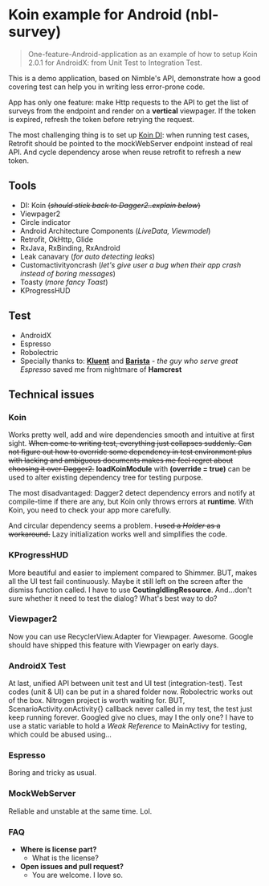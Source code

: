 # Koin example for Android (nbl-survey)
> One-feature-Android-application as an example of how to setup Koin 2.0.1 for AndroidX: from Unit Test to Integration Test.

This is a demo application, based on Nimble's API, demonstrate how a good covering test can help you in writing less error-prone code.

App has only one feature: make Http requests to the API to get the list of surveys from the endpoint and render on a **vertical** viewpager. If the token is expired, refresh the token before retrying the request.

The most challenging thing is to set up [Koin DI](https://insert-koin.io/): when running test cases, Retrofit should be pointed to the mockWebServer endpoint instead of real API. And cycle dependency arose when reuse retrofit to refresh a new token.
  
## Tools
 - DI: Koin ~~(*should stick back to Dagger2..explain below*)~~ 
 - Viewpager2 
 - Circle indicator
 - Android Architecture Components (*LiveData, Viewmodel*)
 - Retrofit, OkHttp, Glide
 - RxJava, RxBinding, RxAndroid
 - Leak canavary (*for auto detecting leaks*)
 - Customactivityoncrash (*let's give user a bug when their app crash instead of boring messages*)
 - Toasty (*more fancy Toast*)
 - KProgressHUD
 
## Test
 - AndroidX
 - Espresso 
 - Robolectric 
 - Specially thanks to: [**Kluent**](https://github.com/MarkusAmshove/Kluent) and [**Barista**](https://github.com/SchibstedSpain/Barista) - *the guy who serve great Espresso* saved me from nightmare of **Hamcrest**

## Technical issues

### Koin

Works pretty well, add and wire dependencies smooth and intuitive at first sight. ~~When come to writing test, everything just collapses suddenly. Can not figure out how to override some dependency in test environment plus with lacking and ambiguous documents makes me feel regret about choosing it over Dagger2.~~ **loadKoinModule** with **(override = true)** can be used to alter existing dependency tree for testing purpose. 

The most disadvantaged: Dagger2 detect dependency errors and notify at compile-time if there are any, but Koin only throws errors at **runtime**. With Koin, you need to check your app more carefully.

And circular dependency seems a problem. ~~I used a *Holder* as a workaround.~~ Lazy initialization works well and simplifies the code.

### KProgressHUD
More beautiful and easier to implement compared to Shimmer.
BUT, makes all the UI test fail continuously. Maybe it still left on the screen after the dismiss function called. I have to use **CoutingIdlingResource**.
And...don't sure whether it need to test the dialog? What's best way to do?

### Viewpager2
Now you can use RecyclerView.Adapter for Viewpager. Awesome. Google should have shipped this feature with Viewpager on early days.

### AndroidX Test
At last, 	unified API between unit test and UI test (integration-test). Test codes (unit & UI) can be put in a shared folder now. Robolectric works out of the box. Nitrogen project is worth waiting for.
BUT, ScenarioActivity.onActivity{} callback never called in my test, the test just keep running forever.
Googled give no clues, may I the only one?
I have to use a static variable to hold a *Weak Reference* to MainActivy for testing, which could be abused using... 

### Espresso
Boring and tricky as usual.

### MockWebServer
Reliable and unstable at the same time. Lol.

### FAQ
 - **Where is license part?**
      - What is the license? 
 - **Open issues and pull request?**
      - You are welcome. I love so. 



